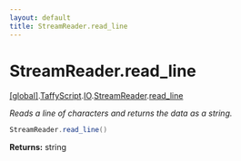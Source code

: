 ```yaml
---
layout: default
title: StreamReader.read_line
---
```


# StreamReader.read_line

[\[global\]]({{site.baseurl}}/docs/).[TaffyScript]({{site.baseurl}}/docs/TaffyScript/).[IO]({{site.baseurl}}/docs/TaffyScript/IO/).[StreamReader]({{site.baseurl}}/docs/TaffyScript/IO/StreamReader/).[read_line]({{site.baseurl}}/docs/TaffyScript/IO/StreamReader/read_line/)

_Reads a line of characters and returns the data as a string._

```cs
StreamReader.read_line()
```

**Returns:** string
